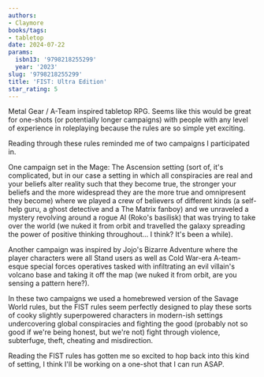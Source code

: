 ```yaml
---
authors:
- Claymore
books/tags:
- tabletop
date: 2024-07-22
params:
  isbn13: '9798218255299'
  year: '2023'
slug: '9798218255299'
title: 'FIST: Ultra Edition'
star_rating: 5
---
```


Metal Gear / A-Team inspired tabletop RPG. Seems like this would be great for one-shots (or potentially longer campaigns) with people with any level of experience in roleplaying because the rules are so simple yet exciting.

<!--more-->

Reading through these rules reminded me of two campaigns I participated in.

One campaign set in the Mage: The Ascension setting (sort of, it's complicated, but in our case a setting in which all conspiracies are real and your beliefs alter reality such that they become true, the stronger your beliefs and the more widespread they are the more true and omnipresent they become) where we played a crew of believers of different kinds (a self-help guru, a ghost detective and a The Matrix fanboy) and we unraveled a mystery revolving around a rogue AI (Roko's basilisk) that was trying to take over the world (we nuked it from orbit and travelled the galaxy spreading the power of positive thinking throughout... I think? It's been a while).

Another campaign was inspired by Jojo's Bizarre Adventure where the player characters were all Stand users as well as Cold War-era A-team-esque special forces operatives tasked with infiltrating an evil villain's volcano base and taking it off the map (we nuked it from orbit, are you sensing a pattern here?).

In these two campaigns we used a homebrewed version of the Savage World rules, but the FIST rules seem perfectly designed to play these sorts of cooky slightly superpowered characters in modern-ish settings undercovering global conspiracies and fighting the good (probably not so good if we're being honest, but we're not) fight through violence, subterfuge, theft, cheating and misdirection.

Reading the FIST rules has gotten me so excited to hop back into this kind of setting, I think I'll be working on a one-shot that I can run ASAP.